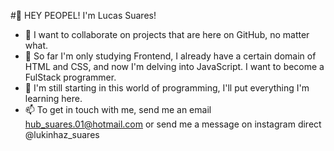 #👋 HEY PEOPEL! I'm Lucas Suares!
- 👀 I want to collaborate on projects that are here on GitHub, no matter what.
- 🌱 So far I'm only studying Frontend, I already have a certain domain of HTML and CSS, and now I'm delving into JavaScript. I want to become a FulStack programmer.
- 💞️ I'm still starting in this world of programming, I'll put everything I'm learning here.
- 📫 To get in touch with me, send me an email hub_suares.01@hotmail.com or send me a message on instagram direct @lukinhaz_suares

<!---
lucasSuares-01/lucasSuares-01 is a ✨ special ✨ repository because its `README.md` (this file) appears on your GitHub profile.
You can click the Preview link to take a look at your changes.
--->
